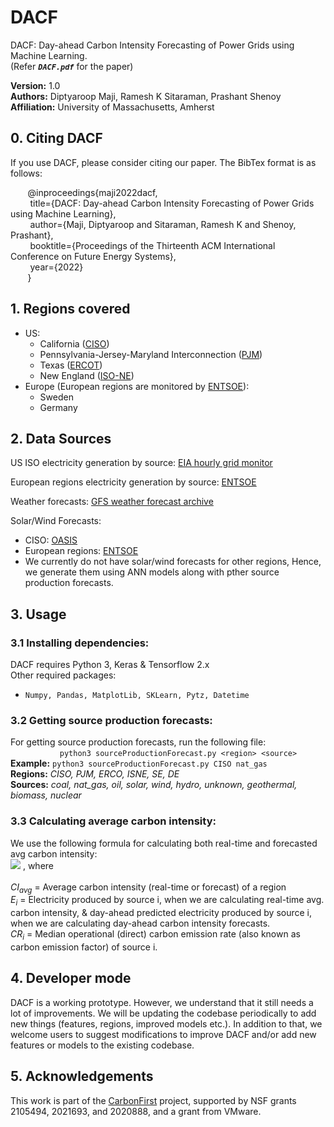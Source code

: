 # DACF
DACF: Day-ahead Carbon Intensity Forecasting of Power Grids using Machine Learning. <br>
(Refer <b><i>```DACF.pdf```</i></b> for the paper)

<b>Version:</b> 1.0 <br>
<b>Authors:</b> Diptyaroop Maji, Ramesh K Sitaraman, Prashant Shenoy <br>
<b>Affiliation:</b> University of Massachusetts, Amherst


## 0. Citing DACF
If you use DACF, please consider citing our paper. The BibTex format is as follows: <br>

&nbsp; &nbsp; &nbsp; &nbsp;@inproceedings{maji2022dacf,<br>
&nbsp; &nbsp; &nbsp; &nbsp;  title={DACF: Day-ahead Carbon Intensity Forecasting of Power Grids using Machine Learning},<br>
&nbsp; &nbsp; &nbsp; &nbsp;  author={Maji, Diptyaroop and Sitaraman, Ramesh K and Shenoy, Prashant},<br>
&nbsp; &nbsp; &nbsp; &nbsp;  booktitle={Proceedings of the Thirteenth ACM International Conference on Future Energy Systems},<br>
&nbsp; &nbsp; &nbsp; &nbsp;  year={2022}<br>
&nbsp; &nbsp; &nbsp; &nbsp;}<br>


## 1. Regions covered 
* US: 
    * California ([CISO](https://www.caiso.com/Pages/default.aspx))
    * Pennsylvania-Jersey-Maryland Interconnection ([PJM](https://www.pjm.com/))
    * Texas ([ERCOT](https://www.ercot.com/))
    * New England ([ISO-NE](https://www.iso-ne.com/))
* Europe (European regions are monitored by [ENTSOE](https://transparency.entsoe.eu/)):
    * Sweden
    * Germany

## 2. Data Sources
US ISO electricity generation by source: [EIA hourly grid monitor](https://www.eia.gov/electricity/gridmonitor/dashboard/electric_overview/US48/US48)

European regions electricity generation by source: [ENTSOE](https://transparency.entsoe.eu/)

Weather forecasts: [GFS weather forecast archive](https://rda.ucar.edu/datasets/ds084.1/)

Solar/Wind Forecasts:
* CISO: [OASIS](http://oasis.caiso.com/mrioasis/logon.do)
* European regions: [ENTSOE](https://transparency.entsoe.eu/)
* We currently do not have solar/wind forecasts for other regions, Hence, we generate them using ANN models along with pther source production forecasts.

## 3. Usage
### 3.1 Installing dependencies:
DACF requires Python 3, Keras & Tensorflow 2.x <br>
Other required packages:
* ```Numpy, Pandas, MatplotLib, SKLearn, Pytz, Datetime```
<!-- * ``` pip3 install numpy, matplotlib, sklearn, datetime, matplotlib ``` -->

<!-- ### 3.2 Getting Weather data:
The aggregated & cleaned weather forecasts that we have used for our regions are provided in ```data/```. If you need weather forecasts for other regions, or even for the same regions (eg. if you want to use a different aggregation method), the procedure is as follows:<br>
* GitHub repo of script to fetch weather data can be found [here]().
* Once you have obtained the grib2 files, use the following files to aggregate & clean the data:<br>
```python3 dataCollectionScript.py```<br>
```python3 cleanWeatherData.py```<br> -->

### 3.2 Getting source production forecasts:
For getting source production forecasts, run the following file:<br>
&nbsp; &nbsp; &nbsp; &nbsp; &nbsp; &nbsp; &nbsp; &nbsp; &nbsp; &nbsp; ```python3 sourceProductionForecast.py <region> <source>```<br>
<b>Example:</b> ```python3 sourceProductionForecast.py CISO nat_gas```<br>
<b>Regions:</b> <i>CISO, PJM, ERCO, ISNE, SE, DE</i> <br>
<b>Sources:</b> <i>coal, nat_gas, oil, solar, wind, hydro, unknown, geothermal, biomass, nuclear</i>
<!-- Note that you need to change the config.json file to get a particular source production forecast for a specific region. Example:
``` <example> ```<br>
A detailed description of how to configure is given in Section 3.5 -->

### 3.3 Calculating average carbon intensity:
We use the following formula for calculating both real-time and forecasted avg carbon intensity:<br>
<img src="images/ci_avg.png">    , where <br>
<br>
<i>CI<sub>avg</sub></i> = Average carbon intensity (real-time or forecast) of a region <br>
<i>E<sub>i</sub></i> = Electricity produced by source i, when we are calculating real-time avg. carbon intensity, & day-ahead predicted
electricity produced by source i, when we are calculating day-ahead carbon intensity forecasts. <br>
<i>CR<sub>i</sub></i> = Median operational (direct) carbon emission rate (also known as carbon emission factor) of source i. <br>


<!-- ### 3.6 Output (forecasts): -->

## 4. Developer mode
DACF is a working prototype. However, we understand that it still needs a lot of improvements. We will be updating the codebase periodically
to add new things (features, regions, improved models etc.). In addition to that, we welcome users to suggest modifications 
to improve DACF and/or add new features or models to the existing codebase. 
<!-- Use the developer branch to make edits and submit a change. -->

## 5. Acknowledgements
This work is part of the [CarbonFirst](http://carbonfirst.org/) project, supported by NSF grants 2105494, 2021693, and 2020888, and a grant from VMware.
